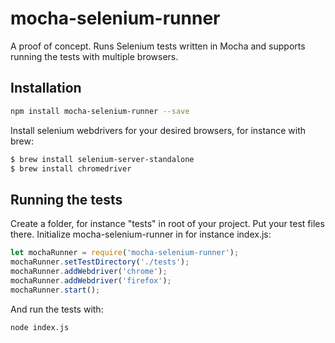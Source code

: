 
# mocha-selenium-runner

A proof of concept. Runs Selenium tests written in Mocha and supports running the tests with multiple browsers.

## Installation

```bash
npm install mocha-selenium-runner --save
```

Install selenium webdrivers for your desired browsers, for instance with brew:

```bash
$ brew install selenium-server-standalone
$ brew install chromedriver
```

## Running the tests

Create a folder, for instance "tests" in root of your project. Put your test files there.
Initialize mocha-selenium-runner in for instance index.js:

```javascript
let mochaRunner = require('mocha-selenium-runner');
mochaRunner.setTestDirectory('./tests');
mochaRunner.addWebdriver('chrome');
mochaRunner.addWebdriver('firefox');
mochaRunner.start();
```

And run the tests with:
```bash
node index.js
```
